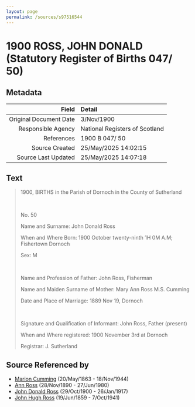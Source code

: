 ```yaml
---
layout: page
permalink: /sources/s97516544
---
```


# 1900 ROSS, JOHN DONALD (Statutory Register of Births 047/ 50)

## Metadata
Field | Detail
---:|:---
Original Document Date | 3/Nov/1900
Responsible Agency | National Registers of Scotland
References | 1900 B 047/ 50
Source Created | 25/May/2025 14:02:15
Source Last Updated | 25/May/2025 14:07:18

## Text

> 1900, BIRTHS in the Parish of Dornoch in the County of Sutherland
>
> <br/>
>
> No. 50
>
> Name and Surname: John Donald Ross
>
> When and Where Born: 1900 October twenty-ninth 1H 0M A.M; Fishertown Dornoch
>
> Sex: M
>
> <br/>
>
> Name and Profession of Father: John Ross, Fisherman
>
> Name and Maiden Surname of Mother: Mary Ann Ross M.S. Cumming
>
> Date and Place of Marriage: 1889 Nov 19, Dornoch
>
> <br/>
>
> Signature and Qualification of Informant: John Ross, Father (present)
>
> When and Where registered: 1900 November 3rd at Dornoch
>
> Registrar: J. Sutherland
>

## Source Referenced by

* [Marion Cumming](../people/@59851647@-marion-cumming-b1863-5-20-d1944-11-18.md) (20/May/1863 - 18/Nov/1944)
* [Ann Ross](../people/@52613824@-ann-ross-b1890-11-28-d1980-6-27.md) (28/Nov/1890 - 27/Jun/1980)
* [John Donald Ross](../people/@60714754@-john-donald-ross-b1900-10-29-d1917-1-26.md) (29/Oct/1900 - 26/Jan/1917)
* [John Hugh Ross](../people/@75057664@-john-hugh-ross-b1859-6-19-d1941-10-7.md) (19/Jun/1859 - 7/Oct/1941)
